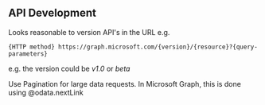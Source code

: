 ## API Development
Looks reasonable to version API's in the URL
e.g.

`
{HTTP method} https://graph.microsoft.com/{version}/{resource}?{query-parameters}
`

e.g. the version could be *v1.0* or *beta*

Use Pagination for large data requests. In Microsoft Graph, this is done using @odata.nextLink
